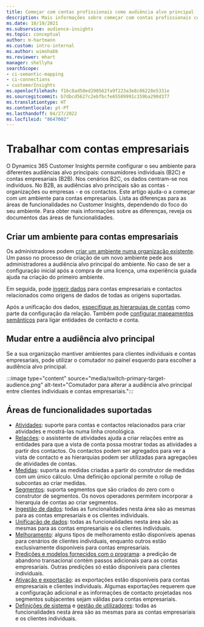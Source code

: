 ```yaml
---
title: Começar com contas profissionais como audiência alvo principal
description: Mais informações sobre começar com contas profissionais como audiência alvo principal Dynamics 365 Customer Insights.
ms.date: 10/19/2021
ms.subservice: audience-insights
ms.topic: conceptual
author: m-hartmann
ms.custom: intro-internal
ms.author: wimohabb
ms.reviewer: mhart
manager: shellyha
searchScope:
- ci-semantic-mapping
- ci-connections
- customerInsights
ms.openlocfilehash: f16c8ad50ed290562fa9f223a3e8c86228e5331e
ms.sourcegitcommit: b7dbcd5627c2ebfbcfe65589991c159ba290d377
ms.translationtype: HT
ms.contentlocale: pt-PT
ms.lasthandoff: 04/27/2022
ms.locfileid: "8647002"
---
```

# <a name="work-with-business-accounts"></a>Trabalhar com contas empresariais

O Dynamics 365 Customer Insights permite configurar o seu ambiente para diferentes audiências alvo principais: consumidores individuais (B2C) e contas empresariais (B2B). Nos cenários B2C, os dados centram-se nos indivíduos. No B2B, as audiências alvo principais são as contas - organizações ou empresas - e os contactos. Este artigo ajuda-o a começar com um ambiente para contas empresariais. Lista as diferenças para as áreas de funcionalidades no Customer Insights, dependendo do foco do seu ambiente. Para obter mais informações sobre as diferenças, reveja os documentos das áreas de funcionalidades. 

## <a name="create-an-environment-for-business-accounts"></a>Criar um ambiente para contas empresariais

Os administradores podem [criar um ambiente numa organização existente](create-environment.md). Um passo no processo de criação de um novo ambiente pede aos administradores a audiência alvo principal do ambiente. No caso de ser a configuração inicial após a compra de uma licença, uma experiência guiada ajuda na criação do primeiro ambiente.

Em seguida, pode [ingerir dados](data-sources.md) para contas empresariais e contactos relacionados como origens de dados de todas as origens suportadas.

Após a unificação dos dados, [especifique as hierarquias de contas](relationships.md#set-up-account-hierarchies) como parte da configuração da relação. Também pode [configurar mapeamentos semânticos](semantic-mappings.md) para ligar entidades de contacto e conta. 

## <a name="switch-between-primary-target-audience"></a>Mudar entre a audiência alvo principal

Se a sua organização mantiver ambientes para clientes individuais e contas empresariais, pode utilizar o comutador no painel esquerdo para escolher a audiência alvo principal.

:::image type="content" source="media/switch-primary-target-audience.png" alt-text="Comutador para alterar a audiência alvo principal entre clientes individuais e contas empresariais.":::

## <a name="supported-feature-areas"></a>Áreas de funcionalidades suportadas

- [Atividades](activities.md): suporte para contas e contactos relacionados para criar atividades e mostrá-las numa linha cronológica.
- [Relações](relationships.md): o assistente de atividades ajuda a criar relações entre as entidades para que a vista de conta possa mostrar todas as atividades a partir dos contactos. Os contactos podem ser agregados para ver a vista de contacto e as hierarquias podem ser utilizadas para agregações de atividades de contas.
- [Medidas](measures.md): suporta as medidas criadas a partir do construtor de medidas com um único cálculo. Uma definição opcional permite o rollup de subcontas ao criar medidas.
- [Segmentos](segments.md): suporta segmentos que são criados do zero com o construtor de segmentos. Os novos operadores permitem incorporar a hierarquia de contas ao criar segmentos.
- [Ingestão de dados](data-sources.md): todas as funcionalidades nesta área são as mesmas para as contas empresariais e os clientes individuais.
- [Unificação de dados](data-unification.md): todas as funcionalidades nesta área são as mesmas para as contas empresariais e os clientes individuais.
- [Melhoramento](enrichment-hub.md): alguns tipos de melhoramento estão disponíveis apenas para cenários de clientes individuais, enquanto outros estão exclusivamente disponíveis para contas empresariais.
- [Predições e modelos fornecidos com o programa](predictions-overview.md): a predição de abandono transacional contém passos adicionais para as contas empresariais. Outras predições só estão disponíveis para clientes individuais.
- [Ativação e exportação](export-destinations.md): as exportações estão disponíveis para contas empresariais e clientes individuais. Algumas exportações requerem que a configuração adicional e as informações de contacto projetadas nos segmentos subjacentes sejam válidas para contas empresariais.
- [Definições de sistema](system.md) e [gestão de utilizadores](permissions.md): todas as funcionalidades nesta área são as mesmas para as contas empresariais e os clientes individuais.

